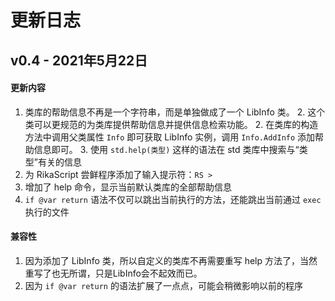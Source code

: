 # 更新日志

## v0.4 - 2021年5月22日

#### 更新内容

1. 类库的帮助信息不再是一个字符串，而是单独做成了一个 LibInfo 类。
   2. 	这个类可以更规范的为类库提供帮助信息并提供信息检索功能。
   2. 在类库的构造方法中调用父类属性 `Info` 即可获取 LibInfo 实例，调用 `Info.AddInfo` 添加帮助信息即可。
   3. 使用 `std.help(类型)` 这样的语法在 std 类库中搜索与“类型”有关的信息
2. 为 RikaScript 尝鲜程序添加了输入提示符：`RS > `
3. 增加了 help 命令，显示当前默认类库的全部帮助信息
4. `if @var return` 语法不仅可以跳出当前执行的方法，还能跳出当前通过 `exec` 执行的文件 

#### 兼容性

1. 因为添加了 LibInfo 类，所以自定义的类库不再需要重写 help 方法了，当然重写了也无所谓，只是LibInfo会不起效而已。
2. 因为 `if @var return` 的语法扩展了一点点，可能会稍微影响以前的程序